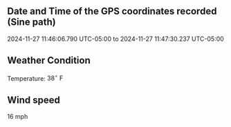 ## Date and Time of the GPS coordinates recorded (Sine path)
2024-11-27 11:46:06.790 UTC-05:00  to 2024-11-27 11:47:30.237 UTC-05:00

## Weather Condition
Temperature: $38^\circ\ \text{F}$

## Wind speed
16 mph
